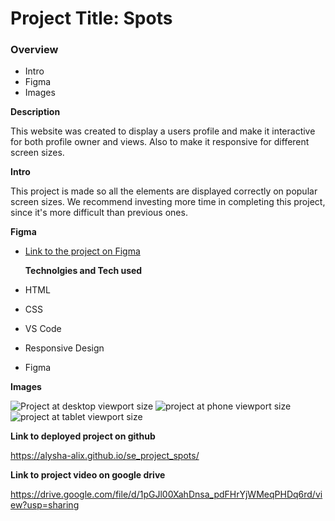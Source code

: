 # Project Title: Spots

### Overview  

* Intro  
* Figma  
* Images  
  
**Description**

This website was created to display a users profile and make it interactive for both profile owner and views. Also to make it responsive for different screen sizes.

**Intro**
  
This project is made so all the elements are displayed correctly on popular screen sizes. We recommend investing more time in completing this project, since it's more difficult than previous ones.  
  
**Figma**  
  
* [Link to the project on Figma](https://www.figma.com/file/BBNm2bC3lj8QQMHlnqRsga/Sprint-3-Project-%E2%80%94-Spots?type=design&node-id=2%3A60&mode=design&t=afgNFybdorZO6cQo-1)
  

  **Technolgies and Tech used**

* HTML
* CSS
* VS Code
* Responsive Design
* Figma

**Images**  
  
![Project at desktop viewport size](./images/Screenshot%202025-04-13%20at%204.27.26 PM.png)
![project at phone viewport size](./images/Screenshot%202025-04-13%20at%204.27.04 PM.png)
![project at tablet viewport size](./images/Screenshot%202025-04-13%20at%204.26.55 PM.png) 
  
**Link to deployed project on github**

https://alysha-alix.github.io/se_project_spots/

**Link to project video on google drive**

https://drive.google.com/file/d/1pGJl00XahDnsa_pdFHrYjWMeqPHDq6rd/view?usp=sharing


